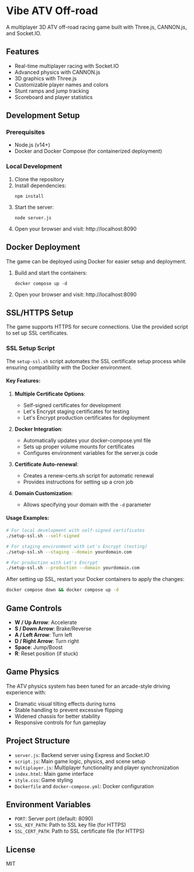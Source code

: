 # Vibe ATV Off-road

A multiplayer 3D ATV off-road racing game built with Three.js, CANNON.js, and Socket.IO.

## Features

- Real-time multiplayer racing with Socket.IO
- Advanced physics with CANNON.js
- 3D graphics with Three.js
- Customizable player names and colors
- Stunt ramps and jump tracking
- Scoreboard and player statistics

## Development Setup

### Prerequisites

- Node.js (v14+)
- Docker and Docker Compose (for containerized deployment)

### Local Development

1. Clone the repository
2. Install dependencies:
   ```
   npm install
   ```
3. Start the server:
   ```
   node server.js
   ```
4. Open your browser and visit: http://localhost:8090

## Docker Deployment

The game can be deployed using Docker for easier setup and deployment.

1. Build and start the containers:
   ```
   docker compose up -d
   ```
2. Open your browser and visit: http://localhost:8090

## SSL/HTTPS Setup

The game supports HTTPS for secure connections. Use the provided script to set up SSL certificates.

### SSL Setup Script

The `setup-ssl.sh` script automates the SSL certificate setup process while ensuring compatibility with the Docker environment.

#### Key Features:

1. **Multiple Certificate Options**:
   - Self-signed certificates for development
   - Let's Encrypt staging certificates for testing
   - Let's Encrypt production certificates for deployment

2. **Docker Integration**:
   - Automatically updates your docker-compose.yml file
   - Sets up proper volume mounts for certificates
   - Configures environment variables for the server.js code

3. **Certificate Auto-renewal**:
   - Creates a renew-certs.sh script for automatic renewal
   - Provides instructions for setting up a cron job

4. **Domain Customization**:
   - Allows specifying your domain with the `-d` parameter

#### Usage Examples:

```bash
# For local development with self-signed certificates
./setup-ssl.sh --self-signed

# For staging environment with Let's Encrypt (testing)
./setup-ssl.sh --staging --domain yourdomain.com

# For production with Let's Encrypt
./setup-ssl.sh --production --domain yourdomain.com
```

After setting up SSL, restart your Docker containers to apply the changes:

```bash
docker compose down && docker compose up -d
```

## Game Controls

- **W / Up Arrow**: Accelerate
- **S / Down Arrow**: Brake/Reverse
- **A / Left Arrow**: Turn left
- **D / Right Arrow**: Turn right
- **Space**: Jump/Boost
- **R**: Reset position (if stuck)

## Game Physics

The ATV physics system has been tuned for an arcade-style driving experience with:
- Dramatic visual tilting effects during turns
- Stable handling to prevent excessive flipping
- Widened chassis for better stability
- Responsive controls for fun gameplay

## Project Structure

- `server.js`: Backend server using Express and Socket.IO
- `script.js`: Main game logic, physics, and scene setup
- `multiplayer.js`: Multiplayer functionality and player synchronization
- `index.html`: Main game interface
- `style.css`: Game styling
- `Dockerfile` and `docker-compose.yml`: Docker configuration

## Environment Variables

- `PORT`: Server port (default: 8090)
- `SSL_KEY_PATH`: Path to SSL key file (for HTTPS)
- `SSL_CERT_PATH`: Path to SSL certificate file (for HTTPS)

## License

MIT
